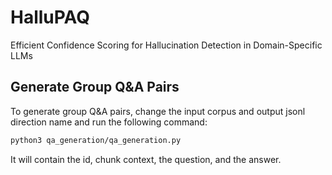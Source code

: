 # HalluPAQ
Efficient Confidence Scoring for Hallucination Detection in Domain-Specific LLMs

## Generate Group Q&A Pairs
To generate group Q&A pairs, change the input corpus and output jsonl direction name and run the following command:
```bash
python3 qa_generation/qa_generation.py
```
It will contain the id, chunk context, the question, and the answer.
